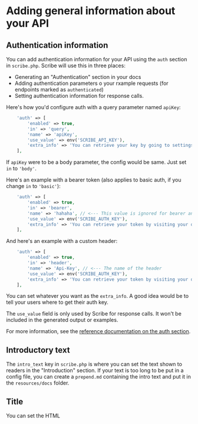 # Adding general information about your API

## Authentication information
You can add authentication information for your API using the `auth` section in `scribe.php`. Scribe will use this in three places:
- Generating an "Authentication" section in your docs
- Adding authentication parameters o your rxample requests (for endpoints marked as `authenticated`)
- Setting authentication information for response calls.

Here's how you'd configure auth with a query parameter named `apiKey`:

```php
    'auth' => [
        'enabled' => true,
        'in' => 'query',
        'name' => 'apiKey',
        'use_value' => env('SCRIBE_API_KEY'),
        'extra_info' => 'You can retrieve your key by going to settings and clicking <b>Generate API key</b>.',
    ],
```

If `apiKey` were to be a body parameter, the config would be same. Just set `in` to `'body'`.

Here's an example with a bearer token (also applies to basic auth, if you change `in` to `'basic'`):


```php
    'auth' => [
        'enabled' => true,
        'in' => 'bearer',
        'name' => 'hahaha', // <--- This value is ignored for bearer and basic auth
        'use_value' => env('SCRIBE_AUTH_KEY'),
        'extra_info' => 'You can retrieve your token by visiting your dashboard and clicking <b>Generate API token</b>.',
    ],
```

And here's an example with a custom header:


```php
    'auth' => [
        'enabled' => true,
        'in' => 'header',
        'name' => 'Api-Key', // <--- The name of the header
        'use_value' => env('SCRIBE_AUTH_KEY'),
        'extra_info' => 'You can retrieve your token by visiting your dashboard and clicking <b>Generate API token</b>.',
    ],
```

You can set whatever you want as the `extra_info`. A good idea would be to tell your users where to get their auth key. 

The `use_value` field is only used by Scribe for response calls. It won't be included in the generated output or examples.

For more information, see the [reference documentation on the auth section](config.html#auth).


## Introductory text
The `intro_text` key in `scribe.php` is where you can set the text shown to readers in the "Introduction" section. If your text is too long to be put in a config file, you can create a `prepend.md` containing the intro text and put it in the `resources/docs` folder.

## Title
You can set the HTML <title> for the generated documentation, and the name of the generated Postman collection by setting the `title` key in `scribe.php`. If you leave it as null, Scribe will infer it from the value of `config('app.name')`.

## Logo
Maybe you've got a pretty logo for your API or company, and you'd like to display that on your documentation page. No worries! To add a logo, set the `logo` key in `scribe.php` to the path of the logo. Here are your options:

- To point to an image on an external public URL, set `logo` to that URL.
- To point to an image in your codebase, set `logo` to the `public_path()` of the image, if you're using `laravel` type docs. If you're using `static` type, pass in the relative path to the image from the `public/docs` directory. For example, if your logo is in public/images, use '../img/logo.png' for `static` type and 'img/logo.png' for `laravel` type.
- To disable the logo, set `logo` to false.
